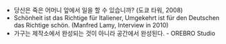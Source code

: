 - 당신은 죽은 어머니 앞에서 일을 할 수 있습니까? (도쿄 타워, 2008)
- Schönheit ist das Richtige für Italiener,
      Umgekehrt ist für den Deutschen das Richtige schön. (Manfred Lamy, Interview in 2010)
- 가구는 제작소에서 완성되는 것이 아니라 공간에서 완성된다. - OREBRO Studio


